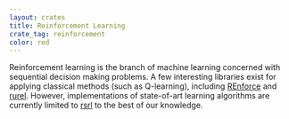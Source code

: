```yaml
---
layout: crates
title: Reinforcement Learning
crate_tag: reinforcement
color: red
---
```


Reinforcement learning is the branch of machine learning concerned with sequential decision making problems. A few interesting libraries exist for applying classical methods (such as Q-learning), including [REnforce](https://github.com/NivenT/REnforce) and [rurel](https://crates.io/crates/rurel). However, implementations of state-of-art learning algorithms are currently limited to [rsrl](https://crates.io/crates/rsrl) to the best of our knowledge.
